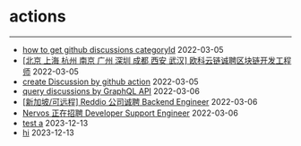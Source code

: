 # actions

---

- [how to get github discussions categoryId](https://github.com/liushooter/actions/issues/5) 2022-03-05
- [[北京 上海 杭州 南京 广州 深圳 成都 西安 武汉] 欧科云链诚聘区块链开发工程师](https://github.com/liushooter/actions/issues/9) 2022-03-05
- [create Discussion by github action](https://github.com/liushooter/actions/issues/11) 2022-03-05
- [query discussions by GraphQL API](https://github.com/liushooter/actions/issues/15) 2022-03-06
- [[新加坡/可远程] Reddio 公司诚聘 Backend Engineer](https://github.com/liushooter/actions/issues/17) 2022-03-06
- [Nervos 正在招聘 Developer Support Engineer](https://github.com/liushooter/actions/issues/20) 2022-03-06
- [test a](https://github.com/liushooter/actions/issues/22) 2023-12-13
- [hi](https://github.com/liushooter/actions/issues/23) 2023-12-13
